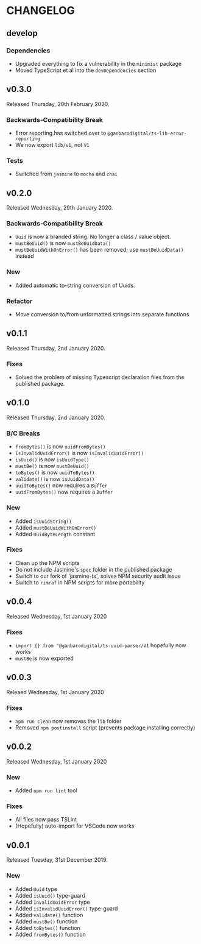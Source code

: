 # CHANGELOG

## develop

### Dependencies

* Upgraded everything to fix a vulnerability in the `minimist` package
* Moved TypeScript et al into the `devDependencies` section

## v0.3.0

Released Thursday, 20th February 2020.

### Backwards-Compatibility Break

* Error reporting has switched over to `@ganbarodigital/ts-lib-error-reporting`
* We now export `lib/v1`, not `V1`

### Tests

* Switched from `jasmine` to `mocha` and `chai`

## v0.2.0

Released Wednesday, 29th January 2020.

### Backwards-Compatibility Break

* `Uuid` is now a branded string. No longer a class / value object.
* `mustBeUuid()` is now `mustBeUuidData()`
* `mustBeUuidWithOnError()` has been removed; use `mustBeUuidData()` instead

### New

* Added automatic to-string conversion of Uuids.

### Refactor

* Move conversion to/from unformatted strings into separate functions

## v0.1.1

Released Thursday, 2nd January 2020.

### Fixes

* Solved the problem of missing Typescript declaration files from the published package.

## v0.1.0

Released Thursday, 2nd January 2020.

### B/C Breaks

* `fromBytes()` is now `uuidFromBytes()`
* `IsInvalidUuidError()` is now `isInvalidUuidError()`
* `isUuid()` is now `isUuidType()`
* `mustBe()` is now `mustBeUuid()`
* `toBytes()` is now `uuidToBytes()`
* `validate()` is now `isUuidData()`
* `uuidToBytes()` now requires a `Buffer`
* `uuidFromBytes()` now requires a `Buffer`

### New

* Added `isUuidString()`
* Added `mustBeUuidWithOnError()`
* Added `UuidByteLength` constant

### Fixes

* Clean up the NPM scripts
* Do not include Jasmine's `spec` folder in the published package
* Switch to our fork of 'jasmine-ts', solves NPM security audit issue
* Switch to `rimraf` in NPM scripts for more portability

## v0.0.4

Released Wednesday, 1st January 2020

### Fixes

* `import {} from "@ganbarodigital/ts-uuid-parser/V1` hopefully now works
* `mustBe` is now exported

## v0.0.3

Releaed Wednesday, 1st January 2020

### Fixes

* `npm run clean` now removes the `lib` folder
* Removed `npm postinstall` script (prevents package installing correctly)

## v0.0.2

Released Wednesday, 1st January 2020

### New

* Added `npm run lint` tool

### Fixes

* All files now pass TSLint
* (Hopefully) auto-import for VSCode now works

## v0.0.1

Released Tuesday, 31st December 2019.

### New

* Added `Uuid` type
* Added `isUuid()` type-guard
* Added `InvalidUuidError` type
* Added `isInvalidUuidError()` type-guard
* Added `validate()` function
* Added `mustBe()` function
* Added `toBytes()` function
* Added `fromBytes()` function
